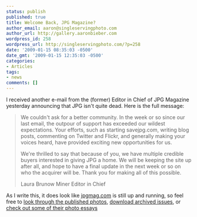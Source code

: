 ```yaml
---
status: publish
published: true
title: Welcome Back, JPG Magazine?
author_email: aaron@singleservingphoto.com
author_url: http://gallery.aaronbieber.com
wordpress_id: 258
wordpress_url: http://singleservingphoto.com/?p=258
date: '2009-01-15 08:35:03 -0500'
date_gmt: '2009-01-15 12:35:03 -0500'
categories:
- Articles
tags:
- news
comments: []
---
```

I received another e-mail from the (former) Editor in Chief of JPG
Magazine yesterday announcing that JPG isn't quite dead. Here is the
full message:

> We couldn't ask for a better community. In the week or so since our
> last email, the outpour of support has exceeded our wildest
> expectations. Your efforts, such as starting savejpg.com, writing blog
> posts, commenting on Twitter and Flickr, and generally making your
> voices heard, have provided exciting new opportunities for us.
>
> We're thrilled to say that because of you, we have multiple credible
> buyers interested in giving JPG a home. We will be keeping the site up
> after all, and hope to have a final update in the next week or so on
> who the acquirer will be. Thank you for making all of this possible.
>
> Laura Brunow Miner
>  Editor in Chief

As I write this, it does look like [jpgmag.com](http://jpgmag.com) is
still up and running, so feel free to [look through the published
photos](http://jpgmag.com/photos/published/), [download archived
issues](http://jpgmag.com/downloads/archives.html), or [check out some of
their photo essays](http://jpgmag.com/stories/.)
